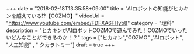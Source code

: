 +++
date = "2018-02-18T13:35:58+09:00"
title =  "AIロボットの知能がヒカキンを超えている!?【COZMO】"
videoUrl = "https://www.youtube.com/embed/FDFXA6FHyb8"
category = "理科"
description = "ヒカキンがAIロボットCOZMOで遊んでみた！COZMOでいったいどんなことができるのか！？"
tags = ["ヒカキン","COZMO" ,"AIロボット", "人工知能" , " タカラトミー"]
draft = true
+++
